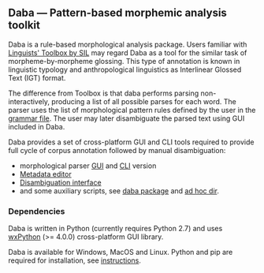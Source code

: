 ## Daba — Pattern-based morphemic analysis toolkit

Daba is a rule-based morphological analysis package. Users familiar
with [Linguists' Toolbox by SIL](https://software.sil.org/toolbox/)
may regard Daba as a tool for the similar task of morpheme-by-morpheme
glossing. This type of annotation is known in linguistic typology and
anthropological linguistics as Interlinear Glossed Text (IGT) format.

The difference from Toolbox is that daba performs parsing
non-interactively, producing a list of all possible parses for each
word. The parser uses the list of morphological pattern rules defined
by the user in the [grammar file](./docs/grammar.rst). The user may
later disambiguate the parsed text using GUI included in Daba.

Daba provides a set of cross-platform GUI and CLI tools required to
provide full cycle of corpus annotation followed by manual
disambiguation:

* morphological parser [GUI](./daba/gparser.py) and [CLI](./daba/mparser.py)
  version
* [Metadata editor](./daba/meta.py)
* [Disambiguation interface](./daba/gdisamb.py)
* and some auxiliary scripts, see [daba package](./daba/) and [ad hoc
  dir](./daba/ad-hoc). 

### Dependencies

Daba is written in Python (currently requires Python 2.7) and uses
[wxPython](http://www.wxpython.org) (>= 4.0.0) cross-platform GUI library.

Daba is available for Windows, MacOS and Linux. Python and pip are
required for installation, see [instructions](./docs/INSTALL.md).


  

